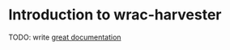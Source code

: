 # Introduction to wrac-harvester

TODO: write [great documentation](http://jacobian.org/writing/what-to-write/)
